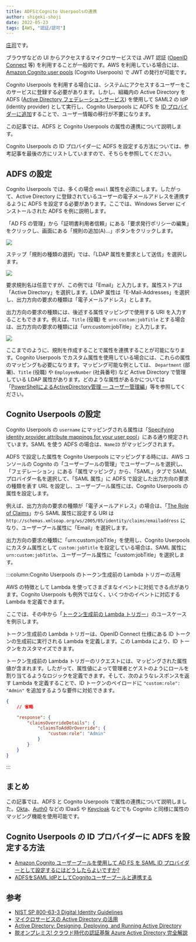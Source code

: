 ```yaml
---
title: ADFSとCognito Userpoolsの連携
author: shigeki-shoji
date: 2022-05-23
tags: [AWS, "認証/認可"]
---
```


[庄司](https://github.com/edward-mamezou)です。

ブラウザなどの UI からアクセスするマイクロサービスでは JWT 認証 ([OpenID Connect](https://openid.net/specs/openid-connect-core-1_0.html) 等) を利用することが一般的です。AWS を利用している場合には、[Amazon Cognito user pools](https://docs.aws.amazon.com/ja_jp/cognito/latest/developerguide/cognito-user-identity-pools.html) (Cognito Userpools) で JWT の発行が可能です。

Cognito Userpools を利用する場合には、システムにアクセスするユーザーをこのサービスに登録する必要があります。しかし、組織内の Active Directory を ADFS ([Active Directory フェデレーションサービス](https://docs.microsoft.com/ja-jp/windows-server/identity/active-directory-federation-services)) を使用して SAML2 の IdP (identity provider) として実行し、Cognito Userpools に ADFS を [ID プロバイダーに追加](https://docs.aws.amazon.com/ja_jp/cognito/latest/developerguide/cognito-user-pools-saml-idp.html)することで、ユーザー情報の移行が不要になります。

この記事では、ADFS と Cognito Userpools の属性の連携について説明します。

Cognito Userpools の ID プロバイダーに ADFS を設定する方法については、参考記事を最後の方にリストしていますので、そちらを参照してください。

## ADFS の設定

Cognito Userpools では、多くの場合 `email` 属性を必須にします。したがって、Active Directory に登録されているユーザーの電子メールアドレスを連携するように ADFS を設定する必要があります。ここでは、Windows Server にインストールされた ADFS を例に説明します。

「AD FS の管理」から「証明書利用者信頼」にある「要求発行ポリシーの編集」をクリックし、画面にある「規則の追加(A)...」ボタンをクリックします。

![](/img/blogs/2022/0523_adfs-1.png)

ステップ「規則の種類の選択」では、「LDAP 属性を要求として送信」を選択します。

![](/img/blogs/2022/0523_adfs-2.png)

要求規則名は任意ですが、この例では「Email」と入力します。属性ストアは「Active Directory」を選択します。LDAP 属性は「E-Mail-Addresses」を選択し、出力方向の要求の種類は「電子メールアドレス」とします。

出力方向の要求の種類には、後述する属性マッピングで使用する URI を入力することもできます。例えば、`Title` (役職) を `urn:custom:jobTitle` とする場合は、出力方向の要求の種類には「urn:custom:jobTitle」と入力します。

![](/img/blogs/2022/0523_adfs-3.png)

ここまでのように、規則を作成することで属性を連携することが可能になります。Cognito Userpools でカスタム属性を使用している場合には、これらの属性のマッピングも必要になります。マッピング可能な例としては、 `Department` (部署)、`Title` (役職) や `EmployeeNumber` (社員番号) など Active Directory で管理している LDAP 属性があります。どのような属性があるかについては「[PowerShellによるActiveDirectory管理 
― ユーザー管理編](https://codezine.jp/article/detail/6109)」等を参照してください。

## Cognito Userpools の設定

Cognito Userpools の `username` にマッピングされる属性は「[Specifying identity provider attribute mappings for your user pool](https://docs.aws.amazon.com/cognito/latest/developerguide/cognito-user-pools-specifying-attribute-mapping.html)」にある通り規定されています。SAML を使う ADFS の場合は、`NameID` がマッピングされます。

ADFS で設定した属性を Cognito Userpools にマッピングする時には、AWS コンソールの Cognito の「ユーザープールの管理」でユーザープールを選択し、「フェデレーション」にある「属性マッピング」から、「SAML」タブで SAML プロバイダー名を選択して、「SAML 属性」に ADFS で設定した出力方向の要求の種類を表す URL を設定し、ユーザープール属性には、Cognito Userpools の属性を設定します。

例えば、出力方向の要求の種類が「電子メールアドレス」の場合は、「[The Role of Claims](https://docs.microsoft.com/en-us/windows-server/identity/ad-fs/technical-reference/the-role-of-claims)」から SAML 属性に設定する URI は `http://schemas.xmlsoap.org/ws/2005/05/identity/claims/emailaddress` になり、ユーザープール属性に「Email」を選択します。

出力方向の要求の種類に「urn:custom:jobTitle」を使用し、Cognito Userpools にカスタム属性として `custom:jobTitle` を設定している場合は、SAML 属性に `urn:custom:jobTitle`、ユーザープール属性に「custom:jobTitle」を選択します。

:::column:Cognito Userpools のトークン生成前の Lambda トリガーの活用

AWS の特徴として Lambda を使ってさまざまなイベントに対処できる点があります。Cognito Userpools も例外ではなく、いくつかのイベントに対応する Lambda を定義できます。

ここでは、その中から「[トークン生成前の Lambda トリガー](https://docs.aws.amazon.com/ja_jp/cognito/latest/developerguide/user-pool-lambda-pre-token-generation.html)」のユースケースを例示します。

トークン生成前の Lambda トリガーは、OpenID Connect 仕様にある ID トークンの生成前に実行される Lambda を定義します。この Lambda により、ID トークンをカスタマイズできます。

トークン生成前の Lambda トリガーのリクエストには、マッピングされた属性値が含まれます。したがって、属性値によって管理者とゲストのようにロールを割り当てるようなロジックを定義できます。そして、次のようなレスポンスを返す Lambda を定義することで、ID トークンのペイロードに `"custom:role": "Admin"` を追加するような要件に対処できます。

```json
{
    // 省略

    "response": {
        "claimsOverrideDetails": {
            "claimsToAddOrOverride": {
                "custom:role": "Admin"
            }
        }
    }
}
```
:::

## まとめ

この記事では、ADFS と Cognito Userpools で属性の連携について説明しました。[Okta](https://www.okta.com/)、[Auth0](https://auth0.com/) などの IDaaS や [Keycloak](https://www.keycloak.org/) などでも Cognito と同様に属性のマッピング機能を使用可能です。

## Cognito Userpools の ID プロバイダーに ADFS を設定する方法

- [Amazon Cognito ユーザープールを使用して AD FS を SAML ID プロバイダーとして設定するにはどうしたらよいですか?](https://aws.amazon.com/jp/premiumsupport/knowledge-center/cognito-ad-fs-saml/)
- [ADFSをSAML IdPとしてCognitoユーザープールと連携する](https://dev.classmethod.jp/articles/cognito-saml-idp/)

## 参考

- [NIST SP 800-63-3 Digital Identity Guidelines](https://pages.nist.gov/800-63-3/)
- [マイクロサービスの Active Directory の活用](/blogs/2021/12/18/active-directory/)
- [Active Directory: Designing, Deploying, and Running Active Directory](https://www.amazon.co.jp/dp/B00CBM1WES/)
- [脱オンプレミス! クラウド時代の認証基盤 Azure Active Directory 完全解説](https://www.amazon.co.jp/dp/B01IB6Q79W/)
